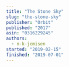```yaml
---
title: "The Stone Sky"
slug: "the-stone-sky"
publisher: "Orbit"
published: "2017"
asin: "0316229245"
authors:
  - n-k-jemisen
started: "2019-02-15"
finished: "2019-07-01"
---
```

